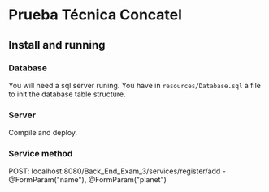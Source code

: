 # **Prueba Técnica Concatel**

## Install and running

### Database
You will need a sql server runing. You have in `resources/Database.sql` a file to init the database table structure.

### Server
Compile and deploy.

### Service method
POST: localhost:8080/Back_End_Exam_3/services/register/add - @FormParam("name"), @FormParam("planet")


